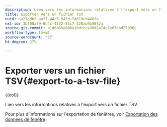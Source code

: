 ```yaml
---
description: Lien vers les informations relatives à l'export vers un fichier TSV.
title: Exporter vers un fichier TSV
uuid: aa21dd0f-aaf7-44c5-947d-74010cb440fa
exl-id: 3bf08a79-6b4c-4172-83c7-320ab9b5642a
source-git-commit: b1dda69a606a16dccca30d2a74c7e63dbd27936c
workflow-type: tm+mt
source-wordcount: '37'
ht-degree: 27%

---
```


# Exporter vers un fichier TSV{#export-to-a-tsv-file}

{{eol}}

Lien vers les informations relatives à l&#39;export vers un fichier TSV.

Pour plus d’informations sur l’exportation de fenêtres, voir [Exportation des données de fenêtre](../../../../home/c-get-started/c-wk-win-wksp/c-exp-win-data.md#concept-8df61d64ed434cc5a499023c44197349).
